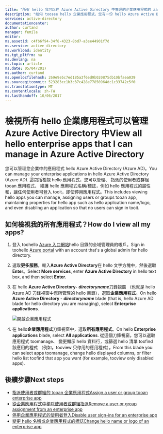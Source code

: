 ```yaml
---
title: "所有 hello 我可以在 Azure Active Directory 中管理的企業應用程式的 aaaView |Microsoft 文件"
description: "如何 toosee hello 企業應用程式，您有一份 hello Azure Active Directory 中的權限 toomanage"
services: active-directory
documentationcenter: 
author: curtand
manager: femila
editor: 
ms.assetid: c4fb6f94-34f8-4323-8bd7-a3ee44901f7d
ms.service: active-directory
ms.workload: identity
ms.tgt_pltfrm: na
ms.devlang: na
ms.topic: article
ms.date: 05/04/2017
ms.author: curtand
ms.openlocfilehash: 269e9e5c7ed185a3f6ed9b020875db10bfaea039
ms.sourcegitcommit: 523283cc1b3c37c428e77850964dc1c33742c5f0
ms.translationtype: MT
ms.contentlocale: zh-TW
ms.lasthandoff: 10/06/2017
---
```

# <a name="view-all-hello-enterprise-apps-that-i-can-manage-in-azure-active-directory"></a><span data-ttu-id="b3726-103">檢視所有 hello 企業應用程式可以管理 Azure Active Directory 中</span><span class="sxs-lookup"><span data-stu-id="b3726-103">View all hello enterprise apps that I can manage in Azure Active Directory</span></span>
<span data-ttu-id="b3726-104">您可以管理您企業中的應用程式 hello Azure Active Directory (Azure AD)。</span><span class="sxs-lookup"><span data-stu-id="b3726-104">You can manage your enterprise applications in hello Azure Active Directory (Azure AD).</span></span> <span data-ttu-id="b3726-105">這包括檢視 hello 應用程式，您可以管理、 指派的使用者或群組 tooan 應用程式、 維護 hello 應用程式名稱/標誌，例如 hello 應用程式的屬性和，讓任何使用者可登入 tooit，即使停用應用程式。</span><span class="sxs-lookup"><span data-stu-id="b3726-105">This includes viewing hello apps you can manage, assigning users or groups tooan app, maintaining properties for hello app such as hello application name/logo, and even disabling an application so that no users can sign in tooit.</span></span>

## <a name="how-do-i-view-all-my-apps"></a><span data-ttu-id="b3726-106">如何檢視我的所有應用程式？</span><span class="sxs-lookup"><span data-stu-id="b3726-106">How do I view all my apps?</span></span>
1. <span data-ttu-id="b3726-107">登入 toohello [Azure 入口網站](https://portal.azure.com)hello 目錄的全域管理員的帳戶。</span><span class="sxs-lookup"><span data-stu-id="b3726-107">Sign in toohello [Azure portal](https://portal.azure.com) with an account that's a global admin for hello directory.</span></span>
2. <span data-ttu-id="b3726-108">選取**更多服務**，輸入**Azure Active Directory**在 hello 文字方塊中，然後選取  **Enter**。</span><span class="sxs-lookup"><span data-stu-id="b3726-108">Select **More services**, enter **Azure Active Directory** in hello text box, and then select **Enter**.</span></span>
3. <span data-ttu-id="b3726-109">在 hello **Azure Active Directory-** ***directoryname***刀鋒視窗 （也就是 hello Azure AD 刀鋒視窗中您所管理的 hello 目錄），選取**企業應用程式**。</span><span class="sxs-lookup"><span data-stu-id="b3726-109">On hello **Azure Active Directory -** ***directoryname*** blade (that is, hello Azure AD blade for hello directory you are managing), select **Enterprise applications**.</span></span>

    ![開啟企業應用程式](./media/active-directory-coreapps-view-azure-portal/open-enterprise-apps.png)
4. <span data-ttu-id="b3726-111">在 hello**企業應用程式**刀鋒視窗中，選取**所有應用程式**。</span><span class="sxs-lookup"><span data-stu-id="b3726-111">On hello **Enterprise applications** blade, select **All applications**.</span></span> <span data-ttu-id="b3726-112">從這個刀鋒視窗，您可以選取應用程式 toomanage、 變更顯示 hello 資料行，或篩選 hello 清單 toofind 該應用的程式 （例如，tooview 只停用的應用程式）。</span><span class="sxs-lookup"><span data-stu-id="b3726-112">From this blade you can select apps toomanage, change hello displayed columns, or filter hello list toofind that app you want (for example, tooview only disabled apps).</span></span>

## <a name="next-steps"></a><span data-ttu-id="b3726-113">後續步驟</span><span class="sxs-lookup"><span data-stu-id="b3726-113">Next steps</span></span>
* [<span data-ttu-id="b3726-114">指派使用者或群組的 tooan 企業應用程式</span><span class="sxs-lookup"><span data-stu-id="b3726-114">Assign a user or group tooan enterprise app</span></span>](active-directory-coreapps-assign-user-azure-portal.md)
* [<span data-ttu-id="b3726-115">從企業應用程式中移除使用者或群組指派</span><span class="sxs-lookup"><span data-stu-id="b3726-115">Remove a user or group assignment from an enterprise app</span></span>](active-directory-coreapps-remove-assignment-azure-portal.md)
* [<span data-ttu-id="b3726-116">停用企業應用程式的使用者登入</span><span class="sxs-lookup"><span data-stu-id="b3726-116">Disable user sign-ins for an enterprise app</span></span>](active-directory-coreapps-disable-app-azure-portal.md)
* [<span data-ttu-id="b3726-117">變更 hello 名稱或企業應用程式的標誌</span><span class="sxs-lookup"><span data-stu-id="b3726-117">Change hello name or logo of an enterprise app</span></span>](active-directory-coreapps-change-app-logo-user-azure-portal.md)
